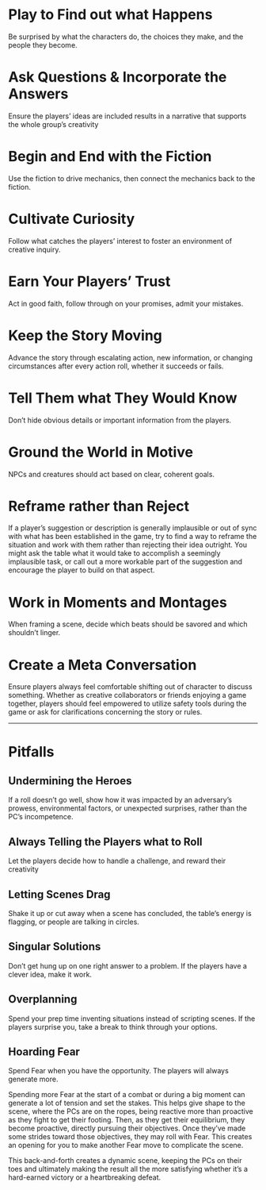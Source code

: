 # Play to Find out what Happens
Be surprised by what the characters do, the choices they make, and the people they become.
# Ask Questions & Incorporate the Answers
Ensure the players’ ideas are included results in a narrative that supports the whole group’s creativity
# Begin and End with the Fiction
Use the fiction to drive mechanics, then connect the mechanics back to the fiction.
# Cultivate Curiosity
Follow what catches the players’ interest to foster an environment of creative inquiry.
# Earn Your Players’ Trust
Act in good faith, follow through on your promises, admit your mistakes.
# Keep the Story Moving
Advance the story through escalating action, new information, or changing circumstances after every action roll, whether it succeeds or fails.
# Tell Them what They Would Know
Don’t hide obvious details or important information from the players.
# Ground the World in Motive
NPCs and creatures should act based on clear, coherent goals.
# Reframe rather than Reject
If a player’s suggestion or description is generally implausible or out of sync with what has been established in the game, try to find a way to reframe the situation and work with them rather than rejecting their idea outright. You might ask the table what it would take to accomplish a seemingly implausible task, or call out a more workable part of the suggestion and encourage the player to build on that aspect.
# Work in Moments and Montages
When framing a scene, decide which beats should be savored and which shouldn’t linger.
# Create a Meta Conversation
Ensure players always feel comfortable shifting out of character to discuss something. Whether as creative collaborators or friends enjoying a game together, players should feel empowered to utilize safety tools during the game or ask for clarifications concerning the story or rules.

***

# Pitfalls

## Undermining the Heroes
If a roll doesn’t go well, show how it was impacted by an adversary’s prowess, environmental factors, or unexpected surprises, rather than the PC’s incompetence.
## Always Telling the Players what to Roll
Let the players decide how to handle a challenge, and reward their creativity
## Letting Scenes Drag
Shake it up or cut away when a scene has concluded, the table’s energy is flagging, or people are talking in circles.
## Singular Solutions
Don’t get hung up on one right answer to a problem. If the players have a clever idea, make it work.
## Overplanning
Spend your prep time inventing situations instead of scripting scenes. If the players surprise you, take a break to think through your options.
## Hoarding Fear
Spend Fear when you have the opportunity. The players will always generate more.

Spending more Fear at the start of a combat or during a big moment can generate a lot of tension and set the stakes. This helps give shape to the scene, where the PCs are on the ropes, being reactive more than proactive as they fight to get their footing. Then, as they get their equilibrium, they become proactive, directly pursuing their objectives. Once they’ve made some strides toward those objectives, they may roll with Fear. This creates an opening for you to make another Fear move to complicate the scene.

This back-and-forth creates a dynamic scene, keeping the PCs on their toes and ultimately making the result all the more satisfying whether it’s a hard-earned victory or a heartbreaking defeat.
